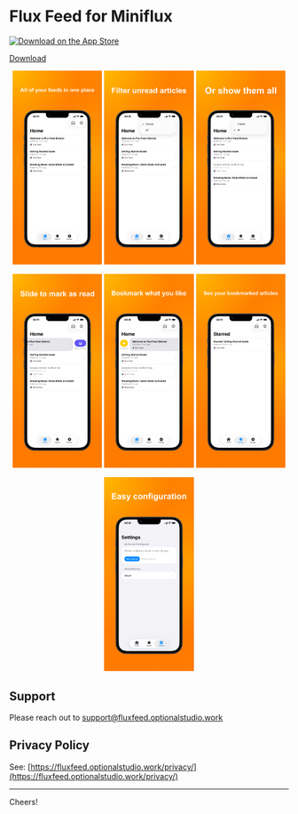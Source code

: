 # Flux Feed for Miniflux

<p align="left">
    <a href="https://apps.apple.com/app/">
        <img src="https://upload.wikimedia.org/wikipedia/commons/3/3c/Download_on_the_App_Store_Badge.svg" alt="Download on the App Store">
    </a>
</p>

[Download](https://apps.apple.com/app/)

<p align="middle">
  <img src="assets/0.png?raw=true" width="32%"></img>
  <img src="assets/1.png?raw=true" width="32%"></img>
  <img src="assets/2.png?raw=true" width="32%"></img>
</p>

<p align="middle">
  <img src="assets/3.png?raw=true" width="32%"></img>
  <img src="assets/4.png?raw=true" width="32%"></img>
  <img src="assets/5.png?raw=true" width="32%"></img>
</p>

<p align="middle">
  <img src="assets/6.png?raw=true" width="32%"></img>
</p>

## Support

Please reach out to [support@fluxfeed.optionalstudio.work](mailto:support@fluxfeed.optionalstudio.work)

## Privacy Policy

See: [https://fluxfeed.optionalstudio.work/privacy/](https://fluxfeed.optionalstudio.work/privacy/)

---
Cheers!
